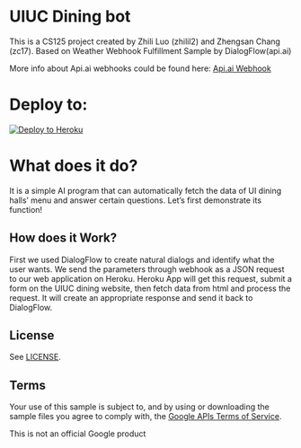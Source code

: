 # UIUC Dining bot 

This is a CS125 project created by Zhili Luo (zhilil2) and Zhengsan Chang (zc17).
Based on Weather Webhook Fulfillment Sample by DialogFlow(api.ai)

More info about Api.ai webhooks could be found here:
[Api.ai Webhook](https://docs.api.ai/docs/webhook)

# Deploy to:
[![Deploy to Heroku](https://www.herokucdn.com/deploy/button.svg)](https://heroku.com/deploy)

# What does it do?
It is a simple AI program that can
automatically fetch the data of UI dining halls’ menu and
answer certain questions. Let’s first demonstrate its
function!

## How does it Work?
First we used DialogFlow to create natural dialogs and identify what the user wants. We send the parameters through webhook as a JSON request to our web application on Heroku. Heroku App will get this request, submit a form on the UIUC dining website, then fetch data from html and process the request. It will create an appropriate response and send it back to DialogFlow.

## License
See [LICENSE](LICENSE).

## Terms
Your use of this sample is subject to, and by using or downloading the sample files you agree to comply with, the [Google APIs Terms of Service](https://developers.google.com/terms/).

This is not an official Google product
